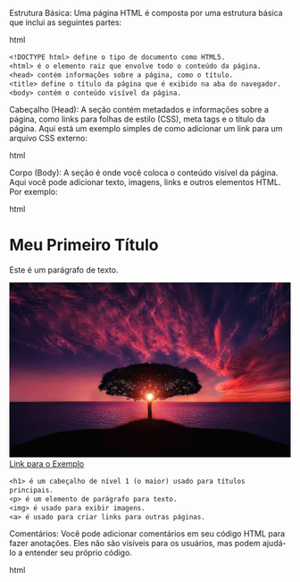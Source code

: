 Estrutura Básica:
Uma página HTML é composta por uma estrutura básica que inclui as seguintes partes:

html

<!DOCTYPE html>
<html>
<head>
    <title>Título da Página</title>
</head>
<body>
    <!-- O conteúdo da sua página vai aqui -->
</body>
</html>

    <!DOCTYPE html> define o tipo de documento como HTML5.
    <html> é o elemento raiz que envolve todo o conteúdo da página.
    <head> contém informações sobre a página, como o título.
    <title> define o título da página que é exibido na aba do navegador.
    <body> contém o conteúdo visível da página.

Cabeçalho (Head):
A seção <head> contém metadados e informações sobre a página, como links para folhas de estilo (CSS), meta tags e o título da página. Aqui está um exemplo simples de como adicionar um link para um arquivo CSS externo:

html

<head>
    <link rel="stylesheet" type="text/css" href="estilo.css">
</head>

Corpo (Body):
A seção <body> é onde você coloca o conteúdo visível da página. Aqui você pode adicionar texto, imagens, links e outros elementos HTML. Por exemplo:

html

<body>
    <h1>Meu Primeiro Título</h1>
    <p>Este é um parágrafo de texto.</p>
    <img src="imagem.jpg" alt="Minha Imagem">
    <a href="https://www.unescnet.br/">Link para o Exemplo</a>
</body>

    <h1> é um cabeçalho de nível 1 (o maior) usado para títulos principais.
    <p> é um elemento de parágrafo para texto.
    <img> é usado para exibir imagens.
    <a> é usado para criar links para outras páginas.

Comentários:
Você pode adicionar comentários em seu código HTML para fazer anotações. Eles não são visíveis para os usuários, mas podem ajudá-lo a entender seu próprio código.

html

<!-- Este é um comentário em HTML -->
